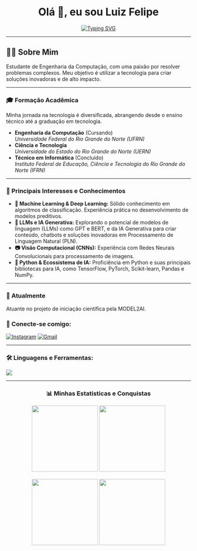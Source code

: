 <h1 align="center">Olá 👋, eu sou Luiz Felipe</h1>

<p align="center">
  <a href="https://github.com/DenverCoder1/readme-typing-svg">
    <img src="https://readme-typing-svg.herokuapp.com?font=Fira+Code&size=24&pause=1000&color=3397F7&width=435&lines=Desenvolvedor+e+Pesquisador;Sempre+aprendendo+coisas+novas;Apaixonado+por+tecnologia;Entusiasta+de+Código+Aberto" alt="Typing SVG" />
  </a>
</p>

---

<h2 align="left">👨‍💻 Sobre Mim</h2>

<p align="left">
  Estudante de Engenharia da Computação, com uma paixão por resolver problemas complexos. Meu objetivo é utilizar a tecnologia para criar soluções inovadoras e de alto impacto.
</p>

---

<h3 align="left">🎓 Formação Acadêmica</h3>

<p align="left">
  Minha jornada na tecnologia é diversificada, abrangendo desde o ensino técnico até a graduação em tecnologia.
</p>

<ul>
  <li>
    <b>Engenharia da Computação</b> (Cursando) <br>
    <i>Universidade Federal do Rio Grande do Norte (UFRN)</i>
  </li>
  <li>
    <b>Ciência e Tecnologia</b> <br>
    <i>Universidade do Estado do Rio Grande do Norte (UERN)</i>
  </li>
  <li>
    <b>Técnico em Informática</b> (Concluído) <br>
    <i>Instituto Federal de Educação, Ciência e Tecnologia do Rio Grande do Norte (IFRN)</i>
  </li>
</ul>

---

<h3 align="left">🚀 Principais Interesses e Conhecimentos</h3>

<ul>
  <li>
    <b>🤖 Machine Learning & Deep Learning:</b> Sólido conhecimento em algoritmos de classificação. Experiência prática no desenvolvimento de modelos preditivos.
  </li>
  <li>
    <b>🔧 LLMs e IA Generativa:</b> Explorando o potencial de modelos de linguagem (LLMs) como GPT e BERT, e da IA Generativa para criar conteúdo, chatbots e soluções inovadoras em Processamento de Linguagem Natural (PLN).
  </li>
  <li>
    <b>📷 Visão Computacional (CNNs):</b> Experiência com Redes Neurais Convolucionais para processamento de imagens.
  </li>
  <li>
    <b>🐍 Python & Ecossistema de IA:</b> Proficiência em Python e suas principais bibliotecas para IA, como TensorFlow, PyTorch, Scikit-learn, Pandas e NumPy.
  </li>
</ul>

---

<h3 align="left">💼 Atualmente</h3>

<p align="left">
 Atuante no projeto de iniciação científica pela MODEL2AI.
</p>

<h3 align="left">🤝 Conecte-se comigo:</h3>
<p align="left">
  <a href="https://www.instagram.com/iluixfelipe/" target="blank"><img src="https://img.shields.io/badge/Instagram-E4405F?style=for-the-badge&logo=instagram&logoColor=white" alt="Instagram"/></a>
  <a href="mailto:lf06092004@gmail.com" target="blank"><img src="https://img.shields.io/badge/Gmail-D14836?style=for-the-badge&logo=gmail&logoColor=white" alt="Gmail"/></a>
</p>

---

<h3 align="left">🛠️ Linguagens e Ferramentas:</h3>
<p align="left">
  <a href="https://skillicons.dev">
    <img src="https://skillicons.dev/icons?i=python,git,java,tensorflow,scikitlearn,c,cpp,qt,springboot&perline=10" />
  </a>
</p>

---

<div align="center">
  <h3 align="center">📊 Minhas Estatísticas e Conquistas</h3>
  <img height="180em" src="https://github-readme-stats.vercel.app/api?username=luiz-pytech&show_icons=true&theme=dracula&include_all_commits=true&count_private=true"/>
  <img height="180em" src="https://github-readme-stats.vercel.app/api/top-langs/?username=luiz-pytech&layout=compact&langs_count=7&theme=dracula"/>
  <br><br>
  <img height="180em" src="https://github-readme-streak-stats.herokuapp.com/?user=luiz-pytech&theme=dracula" />
  <img height="180em" src="https://github-profile-trophy.vercel.app/?username=luiz-pytech&theme=dracula&column=3&row=2" />
</div>
